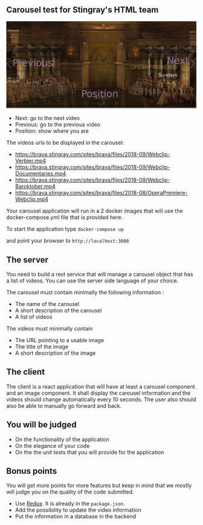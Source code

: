 Carousel test for Stingray's HTML team
----------------------------------------

![The Carousel should look like this](carousel.png)

* Next: go to the next video
* Previous: go to the previous video
* Position: show where you are

The videos urls to be displayed in the carousel:
* https://brava.stingray.com/sites/brava/files/2018-09/Webclip-Verbier.mp4
* https://brava.stingray.com/sites/brava/files/2018-09/Webclip-Documentaries.mp4
* https://brava.stingray.com/sites/brava/files/2018-09/Webclip-Baroktober.mp4
* https://brava.stingray.com/sites/brava/files/2018-08/OperaPremiere-Webclip.mp4


Your carousel application will run in a 2 docker images that will use the docker-compose.yml file that is provided here.

To start the application type `docker-compose up`

and point your browser to `http://localhost:3000`

The server
----------
You need to build a rest service that will manage a carousel object that has a list of videos. You can use the server side language of your choice.

The carousel must contain minimally the following information :

*  The name of the carousel
*  A short description of the carousel
*  A list of videos

The videos must minimally contain

* The URL pointing to a usable image
* The title of the image
* A short description of the image

The client
----------

The client is a react application that will have at least a carousel component and an image component. It shall display the carousel information and the videos should change automatically every 10 seconds. The user also should also be able to manually go forward and back.

You will be judged
------------------
 * On the functionality of the application
 * On the elegance of your code
 * On the the unit tests that you will provide for the application

Bonus points
------------
You will get more points for more features but keep in mind that we mostly will judge you on the quality of the code submitted.

* Use [Redux](https://redux.js.org/). It is already in the `package.json`.
* Add the possibility to update the video information
* Put the information in a database in the backend
